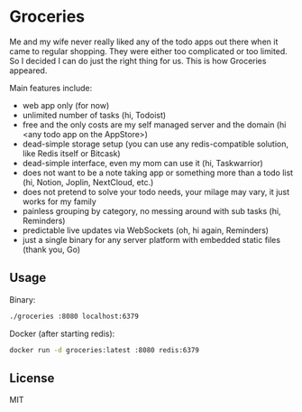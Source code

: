 # Groceries

Me and my wife never really liked any of the todo apps out there when it came to regular shopping. They were either too complicated or too limited. So I decided I can do just the right thing for us. This is how Groceries appeared.

Main features include:

- web app only (for now)
- unlimited number of tasks (hi, Todoist)
- free and the only costs are my self managed server and the domain (hi \<any todo app on the AppStore\>)
- dead-simple storage setup (you can use any redis-compatible solution, like Redis itself or Bitcask)
- dead-simple interface, even my mom can use it (hi, Taskwarrior)
- does not want to be a note taking app or something more than a todo list (hi, Notion, Joplin, NextCloud, etc.)
- does not pretend to solve your todo needs, your milage may vary, it just works for my family
- painless grouping by category, no messing around with sub tasks (hi, Reminders)
- predictable live updates via WebSockets (oh, hi again, Reminders)
- just a single binary for any server platform with embedded static files (thank you, Go)

## Usage

Binary:

```bash
./groceries :8080 localhost:6379
```

Docker (after starting redis):

```bash
docker run -d groceries:latest :8080 redis:6379
```

## License

MIT
